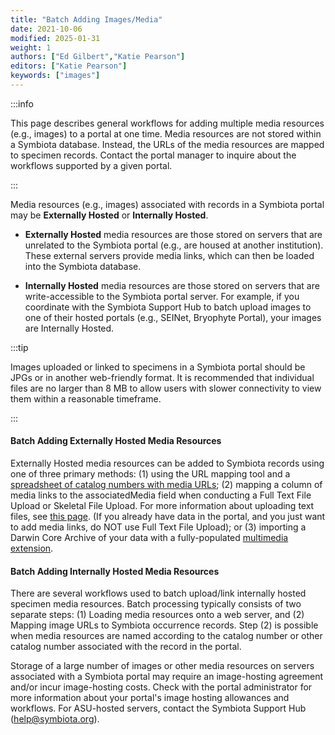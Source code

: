 ```yaml
---
title: "Batch Adding Images/Media"
date: 2021-10-06
modified: 2025-01-31
weight: 1
authors: ["Ed Gilbert","Katie Pearson"]
editors: ["Katie Pearson"]
keywords: ["images"]
---
```


:::info

This page describes general workflows for adding multiple media resources (e.g., images) to a portal at one time. Media resources are not stored within a Symbiota database. Instead, the URLs of the media resources are mapped to specimen records. Contact the portal manager to inquire about the workflows supported by a given portal.

:::

Media resources (e.g., images) associated with records in a Symbiota portal may be **Externally Hosted** or **Internally Hosted**.

* **Externally Hosted** media resources are those stored on servers that are unrelated to the Symbiota portal (e.g., are housed at another institution). These external servers provide media links, which can then be loaded into the Symbiota database.

* **Internally Hosted** media resources are those stored on servers that are write-accessible to the Symbiota portal server. For example, if you coordinate with the Symbiota Support Hub to batch upload images to one of their hosted portals (e.g., SEINet, Bryophyte Portal), your images are Internally Hosted.

:::tip

Images uploaded or linked to specimens in a Symbiota portal should be JPGs or in another web-friendly format. It is recommended that individual files are no larger than 8 MB to allow users with slower connectivity to view them within a reasonable timeframe.

:::

#### Batch Adding Externally Hosted Media Resources

Externally Hosted media resources can be added to Symbiota records using one of three primary methods: (1) using the URL mapping tool and a [spreadsheet of catalog numbers with media URLs](/Collection_Manager_Guide/Images/media_upload_url); (2) mapping a column of media links to the associatedMedia field when conducting a Full Text File Upload or Skeletal File Upload. For more information about uploading text files, see [this page](/Collection_Manager_Guide/Importing_Uploading/). (If you already have data in the portal, and you just want to add media links, do NOT use Full Text File Upload); or (3) importing a Darwin Core Archive of your data with a fully-populated [multimedia extension](https://rs.gbif.org/extension/gbif/1.0/multimedia.xml).

#### Batch Adding Internally Hosted Media Resources

There are several workflows used to batch upload/link internally hosted specimen media resources. Batch processing typically consists of two separate steps: (1) Loading media resources onto a web server, and (2) Mapping image URLs to Symbiota occurrence records. Step (2) is possible when media resources are named according to the catalog number or other catalog number associated with the record in the portal.

Storage of a large number of images or other media resources on servers associated with a Symbiota portal may require an image-hosting agreement and/or incur image-hosting costs. Check with the portal administrator for more information about your portal's image hosting allowances and workflows. For ASU-hosted servers, contact the Symbiota Support Hub (help@symbiota.org).